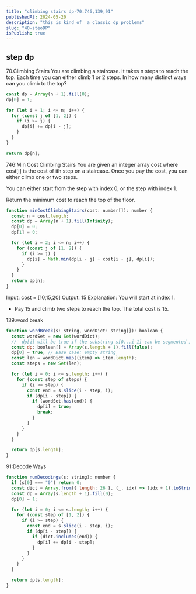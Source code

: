 ```yaml
---
title: "climbing stairs dp-70.746,139,91"
publishedAt: 2024-05-20
description: "this is kind of  a classic dp problems"
slug: "40-steoDP"
isPublish: true
---
```


## step dp

70.Climbing Stairs
You are climbing a staircase. It takes n steps to reach the top.
Each time you can either climb 1 or 2 steps. In how many distinct ways can you climb to the top?

```js
const dp = Array(n + 1).fill(0);
dp[0] = 1;

for (let i = 1; i <= n; i++) {
  for (const j of [1, 2]) {
    if (i >= j) {
      dp[i] += dp[i - j];
    }
  }
}

return dp[n];
```

746:Min Cost Climbing Stairs
You are given an integer array cost where cost[i] is the cost of ith step on a staircase. Once you pay the cost, you can either climb one or two steps.

You can either start from the step with index 0, or the step with index 1.

Return the minimum cost to reach the top of the floor.

```js
function minCostClimbingStairs(cost: number[]): number {
  const n = cost.length;
  const dp = Array(n + 1).fill(Infinity);
  dp[0] = 0;
  dp[1] = 0;

  for (let i = 2; i <= n; i++) {
    for (const j of [1, 2]) {
      if (i >= j) {
        dp[i] = Math.min(dp[i - j] + cost[i - j], dp[i]);
      }
    }
  }
  return dp[n];
}
```

Input: cost = [10,15,20]
Output: 15
Explanation: You will start at index 1.

- Pay 15 and climb two steps to reach the top.
  The total cost is 15.

139:word break

```js
function wordBreak(s: string, wordDict: string[]): boolean {
  const wordSet = new Set(wordDict);
  //  dp[i] will be true if the substring s[0...i-1] can be segmented into dictionary words.
  const dp: boolean[] = Array(s.length + 1).fill(false);
  dp[0] = true; // Base case: empty string
  const len = wordDict.map((item) => item.length);
  const steps = new Set(len);

  for (let i = 0; i <= s.length; i++) {
    for (const step of steps) {
      if (i >= step) {
        const end = s.slice(i - step, i);
        if (dp[i - step]) {
          if (wordSet.has(end)) {
            dp[i] = true;
            break;
          }
        }
      }
    }
  }

  return dp[s.length];
}
```

91:Decode Ways

```js
function numDecodings(s: string): number {
  if (s[0] === "0") return 0;
  const dict = Array.from({ length: 26 }, (_, idx) => (idx + 1).toString());
  const dp = Array(s.length + 1).fill(0);
  dp[0] = 1;

  for (let i = 0; i <= s.length; i++) {
    for (const step of [1, 2]) {
      if (i >= step) {
        const end = s.slice(i - step, i);
        if (dp[i - step]) {
          if (dict.includes(end)) {
            dp[i] += dp[i - step];
          }
        }
      }
    }
  }

  return dp[s.length];
}
```
